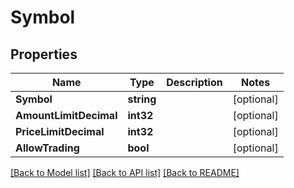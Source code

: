 # Symbol

## Properties
Name | Type | Description | Notes
------------ | ------------- | ------------- | -------------
**Symbol** | **string** |  | [optional] 
**AmountLimitDecimal** | **int32** |  | [optional] 
**PriceLimitDecimal** | **int32** |  | [optional] 
**AllowTrading** | **bool** |  | [optional] 

[[Back to Model list]](../README.md#documentation-for-models) [[Back to API list]](../README.md#documentation-for-api-endpoints) [[Back to README]](../README.md)


